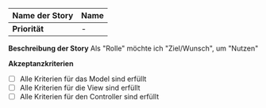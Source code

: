 | Name der Story | Name |
|-|-|
| **Priorität** | - |

**Beschreibung der Story**
Als "Rolle" möchte ich "Ziel/Wunsch", um "Nutzen"

**Akzeptanzkriterien**

- [ ] Alle Kriterien für das Model sind erfüllt
- [ ] Alle Kriterien für die View sind erfüllt
- [ ] Alle Kriterien für den Controller sind erfüllt
